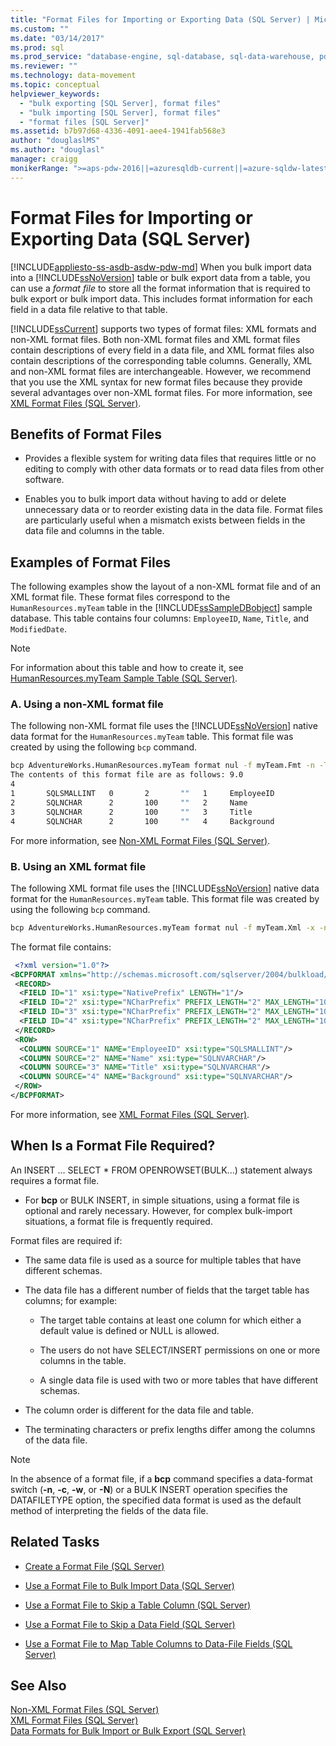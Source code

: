 ```yaml
---
title: "Format Files for Importing or Exporting Data (SQL Server) | Microsoft Docs"
ms.custom: ""
ms.date: "03/14/2017"
ms.prod: sql
ms.prod_service: "database-engine, sql-database, sql-data-warehouse, pdw"
ms.reviewer: ""
ms.technology: data-movement
ms.topic: conceptual
helpviewer_keywords: 
  - "bulk exporting [SQL Server], format files"
  - "bulk importing [SQL Server], format files"
  - "format files [SQL Server]"
ms.assetid: b7b97d68-4336-4091-aee4-1941fab568e3
author: "douglaslMS"
ms.author: "douglasl"
manager: craigg
monikerRange: ">=aps-pdw-2016||=azuresqldb-current||=azure-sqldw-latest||>=sql-server-2016||=sqlallproducts-allversions||>=sql-server-linux-2017||=azuresqldb-mi-current"
---
```

# Format Files for Importing or Exporting Data (SQL Server)
[!INCLUDE[appliesto-ss-asdb-asdw-pdw-md](../../includes/appliesto-ss-asdb-asdw-pdw-md.md)]
  When you bulk import data into a [!INCLUDE[ssNoVersion](../../includes/ssnoversion-md.md)] table or bulk export data from a table, you can use a *format file* to store all the format information that is required to bulk export or bulk import data. This includes format information for each field in a data file relative to that table.  
  
 [!INCLUDE[ssCurrent](../../includes/sscurrent-md.md)] supports two types of format files: XML formats and non-XML format files. Both non-XML format files and XML format files contain descriptions of every field in a data file, and XML format files also contain descriptions of the corresponding table columns. Generally, XML and non-XML format files are interchangeable. However, we recommend that you use the XML syntax for new format files because they provide several advantages over non-XML format files. For more information, see [XML Format Files &#40;SQL Server&#41;](../../relational-databases/import-export/xml-format-files-sql-server.md).  
  
  
##  <a name="Benefits"></a> Benefits of Format Files  
  
-   Provides a flexible system for writing data files that requires little or no editing to comply with other data formats or to read data files from other software.  
  
-   Enables you to bulk import data without having to add or delete unnecessary data or to reorder existing data in the data file. Format files are particularly useful when a mismatch exists between fields in the data file and columns in the table.  
  
##  <a name="ExamplesOfFFs"></a> Examples of Format Files  
 The following examples show the layout of a non-XML format file and of an XML format file. These format files correspond to the `HumanResources.myTeam` table in the [!INCLUDE[ssSampleDBobject](../../includes/sssampledbobject-md.md)] sample database. This table contains four columns: `EmployeeID`, `Name`, `Title`, and `ModifiedDate`.  
  
> [!NOTE]  
>  For information about this table and how to create it, see [HumanResources.myTeam Sample Table &#40;SQL Server&#41;](../../relational-databases/import-export/humanresources-myteam-sample-table-sql-server.md).  
  
### A. Using a non-XML format file  
 The following non-XML format file uses the [!INCLUDE[ssNoVersion](../../includes/ssnoversion-md.md)] native data format for the `HumanResources.myTeam` table. This format file was created by using the following `bcp` command.  
  
```cmd 
bcp AdventureWorks.HumanResources.myTeam format nul -f myTeam.Fmt -n -T   
The contents of this format file are as follows: 9.0  
4  
1       SQLSMALLINT   0       2       ""   1     EmployeeID               ""  
2       SQLNCHAR      2       100     ""   2     Name                     SQL_Latin1_General_CP1_CI_AS  
3       SQLNCHAR      2       100     ""   3     Title                    SQL_Latin1_General_CP1_CI_AS  
4       SQLNCHAR      2       100     ""   4     Background               SQL_Latin1_General_CP1_CI_AS  
```  
  
 For more information, see [Non-XML Format Files &#40;SQL Server&#41;](../../relational-databases/import-export/non-xml-format-files-sql-server.md).  
  
  
### B. Using an XML format file  
 The following XML format file uses the [!INCLUDE[ssNoVersion](../../includes/ssnoversion-md.md)] native data format for the `HumanResources.myTeam` table. This format file was created by using the following `bcp` command.  
  
```cmd
bcp AdventureWorks.HumanResources.myTeam format nul -f myTeam.Xml -x -n -T   
```  
  
 The format file contains:  
  
```xml
 <?xml version="1.0"?>  
<BCPFORMAT xmlns="http://schemas.microsoft.com/sqlserver/2004/bulkload/format" xmlns:xsi="http://www.w3.org/2001/XMLSchema-instance">  
 <RECORD>  
  <FIELD ID="1" xsi:type="NativePrefix" LENGTH="1"/>  
  <FIELD ID="2" xsi:type="NCharPrefix" PREFIX_LENGTH="2" MAX_LENGTH="100" COLLATION="SQL_Latin1_General_CP1_CI_AS"/>  
  <FIELD ID="3" xsi:type="NCharPrefix" PREFIX_LENGTH="2" MAX_LENGTH="100" COLLATION="SQL_Latin1_General_CP1_CI_AS"/>  
  <FIELD ID="4" xsi:type="NCharPrefix" PREFIX_LENGTH="2" MAX_LENGTH="100" COLLATION="SQL_Latin1_General_CP1_CI_AS"/>  
 </RECORD>  
 <ROW>  
  <COLUMN SOURCE="1" NAME="EmployeeID" xsi:type="SQLSMALLINT"/>  
  <COLUMN SOURCE="2" NAME="Name" xsi:type="SQLNVARCHAR"/>  
  <COLUMN SOURCE="3" NAME="Title" xsi:type="SQLNVARCHAR"/>  
  <COLUMN SOURCE="4" NAME="Background" xsi:type="SQLNVARCHAR"/>  
 </ROW>  
</BCPFORMAT>  
```  
  
 For more information, see [XML Format Files &#40;SQL Server&#41;](../../relational-databases/import-export/xml-format-files-sql-server.md).  
  
  
##  <a name="WhenFFrequired"></a> When Is a Format File Required?  
 An INSERT ... SELECT * FROM OPENROWSET(BULK...) statement always requires a format file.  
  
-   For **bcp** or BULK INSERT, in simple situations, using a format file is optional and rarely necessary. However, for complex bulk-import situations, a format file is frequently required.  
  
 Format files are required if:  
  
-   The same data file is used as a source for multiple tables that have different schemas.  
  
-   The data file has a different number of fields that the target table has columns; for example:  
  
    -   The target table contains at least one column for which either a default value is defined or NULL is allowed.  
  
    -   The users do not have SELECT/INSERT permissions on one or more columns in the table.  
  
    -   A single data file is used with two or more tables that have different schemas.  
  
-   The column order is different for the data file and table.  
  
-   The terminating characters or prefix lengths differ among the columns of the data file.  
  
> [!NOTE]  
>  In the absence of a format file, if a **bcp** command specifies a data-format switch (**-n**, **-c**, **-w**, or **-N**) or a BULK INSERT operation specifies the DATAFILETYPE option, the specified data format is used as the default method of interpreting the fields of the data file.  
  
  
##  <a name="RelatedTasks"></a> Related Tasks  
  
-   [Create a Format File &#40;SQL Server&#41;](../../relational-databases/import-export/create-a-format-file-sql-server.md)  
  
-   [Use a Format File to Bulk Import Data &#40;SQL Server&#41;](../../relational-databases/import-export/use-a-format-file-to-bulk-import-data-sql-server.md)  
  
-   [Use a Format File to Skip a Table Column &#40;SQL Server&#41;](../../relational-databases/import-export/use-a-format-file-to-skip-a-table-column-sql-server.md)  
  
-   [Use a Format File to Skip a Data Field &#40;SQL Server&#41;](../../relational-databases/import-export/use-a-format-file-to-skip-a-data-field-sql-server.md)  
  
-   [Use a Format File to Map Table Columns to Data-File Fields &#40;SQL Server&#41;](../../relational-databases/import-export/use-a-format-file-to-map-table-columns-to-data-file-fields-sql-server.md)  
  
  
## See Also  
 [Non-XML Format Files &#40;SQL Server&#41;](../../relational-databases/import-export/non-xml-format-files-sql-server.md)   
 [XML Format Files &#40;SQL Server&#41;](../../relational-databases/import-export/xml-format-files-sql-server.md)   
 [Data Formats for Bulk Import or Bulk Export &#40;SQL Server&#41;](../../relational-databases/import-export/data-formats-for-bulk-import-or-bulk-export-sql-server.md)  
  
  
